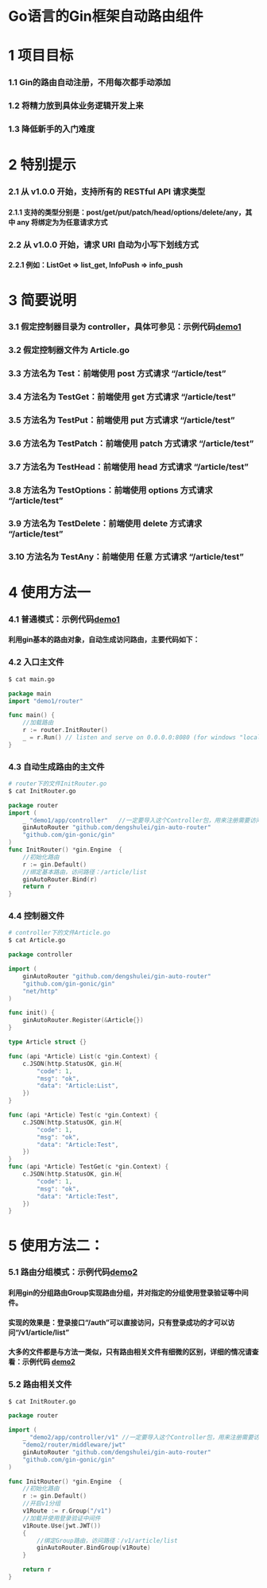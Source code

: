 # Go语言的Gin框架自动路由组件
# 1 项目目标
### 1.1 Gin的路由自动注册，不用每次都手动添加
### 1.2 将精力放到具体业务逻辑开发上来
### 1.3 降低新手的入门难度

# 2 特别提示
### 2.1 从 v1.0.0 开始，支持所有的 RESTful API 请求类型
#### 2.1.1 支持的类型分别是：post/get/put/patch/head/options/delete/any，其中 any 将绑定为为任意请求方式
### 2.2 从 v1.0.0 开始，请求 URI 自动为小写下划线方式
#### 2.2.1 例如：ListGet => list_get, InfoPush => info_push

# 3 简要说明
### 3.1 假定控制器目录为 controller，具体可参见：示例代码[demo1](/examples/demo1)
### 3.2 假定控制器文件为 Article.go
### 3.3 方法名为 Test：前端使用 post 方式请求 “/article/test”
### 3.4 方法名为 TestGet：前端使用 get 方式请求 “/article/test”
### 3.5 方法名为 TestPut：前端使用 put 方式请求 “/article/test”
### 3.6 方法名为 TestPatch：前端使用 patch 方式请求 “/article/test”
### 3.7 方法名为 TestHead：前端使用 head 方式请求 “/article/test”
### 3.8 方法名为 TestOptions：前端使用 options 方式请求 “/article/test”
### 3.9 方法名为 TestDelete：前端使用 delete 方式请求 “/article/test”
### 3.10 方法名为 TestAny：前端使用 任意 方式请求 “/article/test”

# 4 使用方法一
### 4.1 普通模式：示例代码[demo1](/examples/demo1)

#### 利用gin基本的路由对象，自动生成访问路由，主要代码如下：

### 4.2 入口主文件
```sh
$ cat main.go
```

```go
package main
import "demo1/router"

func main() {
	//加载路由
	r := router.InitRouter()
	_ = r.Run() // listen and serve on 0.0.0.0:8080 (for windows "localhost:8080")
}
```

### 4.3 自动生成路由的主文件
```sh
# router下的文件InitRouter.go
$ cat InitRouter.go
```

```go
package router
import (
	_ "demo1/app/controller"   //一定要导入这个Controller包，用来注册需要访问的方法
	ginAutoRouter "github.com/dengshulei/gin-auto-router"
	"github.com/gin-gonic/gin"
)
func InitRouter() *gin.Engine  {
	//初始化路由
	r := gin.Default()
	//绑定基本路由，访问路径：/article/list
	ginAutoRouter.Bind(r)
	return r
}
```

### 4.4 控制器文件
```sh
# controller下的文件Article.go
$ cat Article.go
```

```go
package controller

import (
	ginAutoRouter "github.com/dengshulei/gin-auto-router"
	"github.com/gin-gonic/gin"
	"net/http"
)

func init() {
	ginAutoRouter.Register(&Article{})
}

type Article struct {}

func (api *Article) List(c *gin.Context) {
	c.JSON(http.StatusOK, gin.H{
		"code": 1,
		"msg": "ok",
		"data": "Article:List",
	})
}

func (api *Article) Test(c *gin.Context) {
	c.JSON(http.StatusOK, gin.H{
		"code": 1,
		"msg": "ok",
		"data": "Article:Test",
	})
}
func (api *Article) TestGet(c *gin.Context) {
	c.JSON(http.StatusOK, gin.H{
		"code": 1,
		"msg": "ok",
		"data": "Article:Test",
	})
}
```

# 5 使用方法二：

### 5.1 路由分组模式：示例代码[demo2](/examples/demo2)

#### 利用gin的分组路由Group实现路由分组，并对指定的分组使用登录验证等中间件。
#### 实现的效果是：登录接口“/auth”可以直接访问，只有登录成功的才可以访问“/v1/article/list”
#### 大多的文件都是与方法一类似，只有路由相关文件有细微的区别，详细的情况请查看：示例代码 [demo2](/examples/demo2)

### 5.2 路由相关文件
```sh
$ cat InitRouter.go
```

```go
package router

import (
	_ "demo2/app/controller/v1" //一定要导入这个Controller包，用来注册需要访问的方法
	"demo2/router/middleware/jwt"
	ginAutoRouter "github.com/dengshulei/gin-auto-router"
	"github.com/gin-gonic/gin"
)

func InitRouter() *gin.Engine  {
	//初始化路由
	r := gin.Default()
	//开启v1分组
	v1Route := r.Group("/v1")
	//加载并使用登录验证中间件
	v1Route.Use(jwt.JWT())
	{
		//绑定Group路由，访问路径：/v1/article/list
		ginAutoRouter.BindGroup(v1Route)
	}

	return r
}

```

